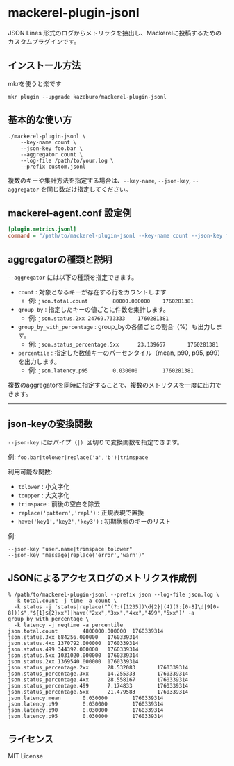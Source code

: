 
# mackerel-plugin-jsonl

JSON Lines 形式のログからメトリックを抽出し、Mackerelに投稿するためのカスタムプラグインです。

## インストール方法

mkrを使うと楽です

```
mkr plugin --upgrade kazeburo/mackerel-plugin-jsonl
```

## 基本的な使い方

```
./mackerel-plugin-jsonl \
	--key-name count \
	--json-key foo.bar \
	--aggregator count \
	--log-file /path/to/your.log \
	--prefix custom.jsonl
```

複数のキーや集計方法を指定する場合は、`--key-name`, `--json-key`, `--aggregator` を同じ数だけ指定してください。

## mackerel-agent.conf 設定例

```ini
[plugin.metrics.jsonl]
command = "/path/to/mackerel-plugin-jsonl --key-name count --json-key foo.bar --aggregator count --log-file /var/log/app.log --prefix custom.jsonl"
```


## aggregatorの種類と説明

`--aggregator` には以下の種類を指定できます。

- `count` : 対象となるキーが存在する行をカウントします
	- 例: `json.total.count        80000.000000    1760281381`
- `group_by` : 指定したキーの値ごとに件数を集計します。
	- 例: `json.status.2xx 24769.733333    1760281381`
- `group_by_with_percentage` : group_byの各値ごとの割合（%）も出力します。
	- 例: `json.status_percentage.5xx      23.139667       1760281381`
- `percentile` : 指定した数値キーのパーセンタイル（mean, p90, p95, p99）を出力します。
	- 例: `json.latency.p95        0.030000        1760281381`

複数のaggregatorを同時に指定することで、複数のメトリクスを一度に出力できます。

---

## json-keyの変換関数

`--json-key` にはパイプ（`|`）区切りで変換関数を指定できます。

例: `foo.bar|tolower|replace('a','b')|trimspace`

利用可能な関数:

- `tolower` : 小文字化
- `toupper` : 大文字化
- `trimspace` : 前後の空白を除去
- `replace('pattern','repl')` : 正規表現で置換
- `have('key1','key2','key3')` : 初期状態のキーのリスト

例:
```
--json-key "user.name|trimspace|tolower"
--json-key "message|replace('error','warn')"
```

## JSONによるアクセスログのメトリクス作成例

```
% /path/to/mackerel-plugin-jsonl --prefix json --log-file json.log \
  -k total.count -j time -a count \
  -k status -j 'status|replace("^(?:([1235])\d{2}|(4)(?:[0-8]\d|9[0-8]))$","${1}${2}xx")|have("2xx","3xx","4xx","499","5xx")' -a group_by_with_percentage \
  -k latency -j reqtime -a percentile
json.total.count        4800000.000000  1760339314
json.status.3xx 684256.000000   1760339314
json.status.4xx 1370792.000000  1760339314
json.status.499 344392.000000   1760339314
json.status.5xx 1031020.000000  1760339314
json.status.2xx 1369540.000000  1760339314
json.status_percentage.2xx      28.532083       1760339314
json.status_percentage.3xx      14.255333       1760339314
json.status_percentage.4xx      28.558167       1760339314
json.status_percentage.499      7.174833        1760339314
json.status_percentage.5xx      21.479583       1760339314
json.latency.mean       0.030000        1760339314
json.latency.p99        0.030000        1760339314
json.latency.p90        0.030000        1760339314
json.latency.p95        0.030000        1760339314
```

## ライセンス

MIT License
